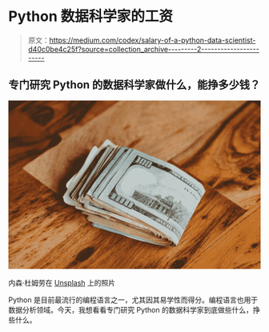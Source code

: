 # Python 数据科学家的工资

> 原文：<https://medium.com/codex/salary-of-a-python-data-scientist-d40c0be4c25f?source=collection_archive---------2----------------------->

## 专门研究 Python 的数据科学家做什么，能挣多少钱？

![](img/399aac8481530155e898acd393984d2c.png)

内森·杜姆劳在 [Unsplash](https://unsplash.com/s/photos/money?utm_source=unsplash&utm_medium=referral&utm_content=creditCopyText) 上的照片

Python 是目前最流行的编程语言之一，尤其因其易学性而得分。编程语言也用于数据分析领域。今天，我想看看专门研究 Python 的数据科学家到底做些什么，挣些什么。